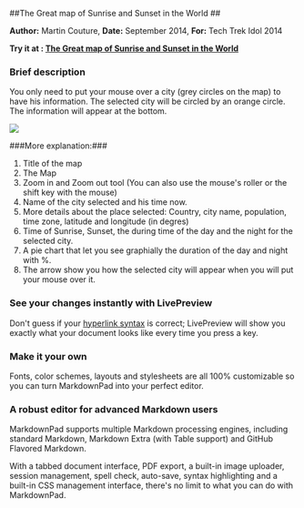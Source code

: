 ##The Great map of Sunrise and Sunset in the World ##

**Author:** Martin Couture, **Date:** September 2014, **For:** Tech Trek Idol 2014


**Try it at : [The Great map of Sunrise and Sunset in the World](http://membre.oricom.ca/publiccouture/sunrisesunset)**

### Brief description ###

You only need to put your mouse over a city (grey circles on the map) to have his information. The selected city will be circled by an orange circle. The information will appear at the bottom. 

![](http://membre.oricom.ca/publiccouture/sunrisesunset/readmeimg/Full.jpg)



###More explanation:###

1. Title of the map 
2. The Map
3. Zoom in and Zoom out tool (You can also use the mouse's roller or the shift key with the mouse)
4. Name of the city selected and his time now.
5. More details about the place selected: Country, city name, population, time zone, latitude and longitude (in degres)
6. Time of Sunrise, Sunset, the during time of the day and the night for the selected city.
7. A pie chart that let you see graphially the duration of the day and night with %.
8. The arrow show you how the selected city will appear when you will put your mouse over it. 



### See your changes instantly with LivePreview ###

Don't guess if your [hyperlink syntax](http://markdownpad.com) is correct; LivePreview will show you exactly what your document looks like every time you press a key.

### Make it your own ###

Fonts, color schemes, layouts and stylesheets are all 100% customizable so you can turn MarkdownPad into your perfect editor.

### A robust editor for advanced Markdown users ###

MarkdownPad supports multiple Markdown processing engines, including standard Markdown, Markdown Extra (with Table support) and GitHub Flavored Markdown.

With a tabbed document interface, PDF export, a built-in image uploader, session management, spell check, auto-save, syntax highlighting and a built-in CSS management interface, there's no limit to what you can do with MarkdownPad.